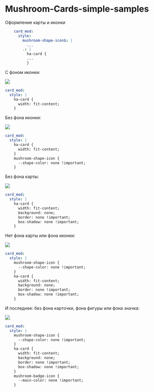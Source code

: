 # Mushroom-Cards-simple-samples
Оформление карты и иконки

```yaml
    card_mod:
      style:
        mushroom-shape-icon$: |
          ...
        .: |
          ha-card {
          ...
          }  
```
С фоном иконки:

<image src="https://community-assets.home-assistant.io/original/4X/3/f/6/3f6832419fffb35cb247a5077344f869567c814f.jpeg">

```yaml
card_mod:
  style: |
    ha-card {
      width: fit-content;
    }
```
Без фона иконки:

<image src="https://community-assets.home-assistant.io/original/4X/e/7/4/e7427bad3ac543510bd0a6e9ef41d83d4dfec2de.jpeg">

```yaml
card_mod:
  style: |
    ha-card {
      width: fit-content;
    }
    mushroom-shape-icon {
      --shape-color: none !important;
    }
```
Без фона карты:

<image src="https://community-assets.home-assistant.io/original/4X/9/9/0/9906fb11295099beadce3a1b73af3ab7e9154075.jpeg">

```yaml
card_mod:
  style: |
    ha-card {
      width: fit-content;
      background: none;
      border: none !important;
      box-shadow: none !important;
    }
```
Нет фона карты или фона иконки:

<image src="https://community-assets.home-assistant.io/original/4X/6/7/c/67ca662fc57639888dbdd68fa4bbc8e3e5978b5d.jpeg">

```yaml
card_mod:
  style: |
    mushroom-shape-icon {
      --shape-color: none !important;
    }
    ha-card {
      width: fit-content;
      background: none;
      border: none !important;
      box-shadow: none !important;
    }
```
И последнее: без фона карточки, фона фигуры или фона значка:

<image src="https://community-assets.home-assistant.io/original/4X/3/7/4/374dd9fb63ea2c50dc11d3fcd27b8c66741f7028.jpeg">

```yaml
card_mod:
  style: |
    mushroom-shape-icon {
      --shape-color: none !important;
    }
    ha-card {
      width: fit-content;
      background: none;
      border: none !important;
      box-shadow: none !important;
    }
    mushroom-badge-icon {
      --main-color: none !important;
    }
```
